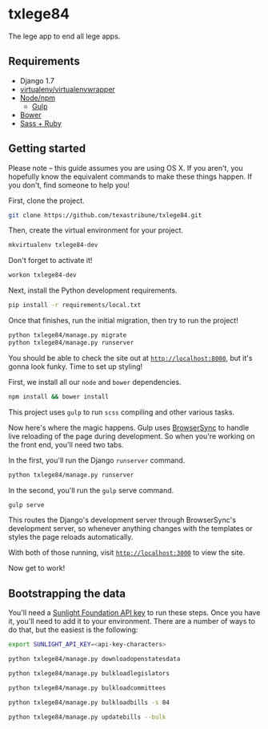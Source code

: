 # txlege84

The lege app to end all lege apps.

## Requirements

- Django 1.7
- [virtualenv/virtualenvwrapper](http://virtualenvwrapper.readthedocs.org)
- [Node/npm](http://nodejs.org)
  - [Gulp](http://gulpjs.com)
- [Bower](http://bower.io)
- [Sass + Ruby](http://sass-lang.com)

## Getting started

Please note – this guide assumes you are using OS X. If you aren't, you hopefully know the equivalent commands to make these things happen. If you don't, find someone to help you!

First, clone the project.

```bash
git clone https://github.com/texastribune/txlege84.git
```

Then, create the virtual environment for your project.

```bash
mkvirtualenv txlege84-dev
```

Don't forget to activate it!

```bash
workon txlege84-dev
```

Next, install the Python development requirements.

```bash
pip install -r requirements/local.txt
```

Once that finishes, run the initial migration, then try to run the project!

```bash
python txlege84/manage.py migrate
python txlege84/manage.py runserver
```

You should be able to check the site out at [`http://localhost:8000`](), but it's gonna look funky. Time to set up styling!

First, we install all our `node` and `bower` dependencies.

```bash
npm install && bower install
```

This project uses `gulp` to run `scss` compiling and other various tasks.

Now here's where the magic happens. Gulp uses [BrowserSync](http://www.browsersync.io) to handle live reloading of the page during development. So when you're working on the front end, you'll need two tabs.

In the first, you'll run the Django `runserver` command.

```bash
python txlege84/manage.py runserver
```

In the second, you'll run the `gulp` serve command.

```bash
gulp serve
```

This routes the Django's development server through BrowserSync's development server, so whenever anything changes with the templates or styles the page reloads automatically.

With both of those running, visit [`http://localhost:3000`]() to view the site.

Now get to work!

## Bootstrapping the data

You'll need a [Sunlight Foundation API key](http://sunlightfoundation.com/api/accounts/register/) to run these steps. Once you have it, you'll need to add it to your environment. There are a number of ways to do that, but the easiest is the following:

```bash
export SUNLIGHT_API_KEY=<api-key-characters>
```

```bash
python txlege84/manage.py downloadopenstatesdata
```

```bash
python txlege84/manage.py bulkloadlegislators
```

```bash
python txlege84/manage.py bulkloadcommittees
```

```bash
python txlege84/manage.py bulkloadbills -s 84
```

```bash
python txlege84/manage.py updatebills --bulk
```
